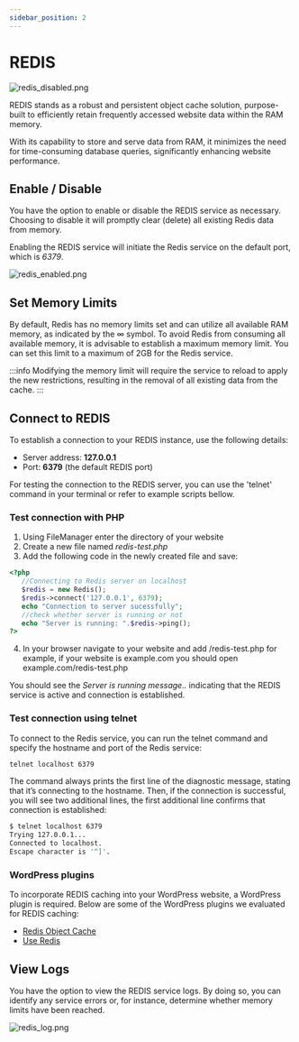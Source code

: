 ```yaml
---
sidebar_position: 2
---
```


# REDIS

![redis_disabled.png](/img/panel/v1/caching/redis_disabled.png)

REDIS stands as a robust and persistent object cache solution, purpose-built to efficiently retain frequently accessed website data within the RAM memory.

With its capability to store and serve data from RAM, it minimizes the need for time-consuming database queries, significantly enhancing website performance.

## Enable / Disable

You have the option to enable or disable the REDIS service as necessary. Choosing to disable it will promptly clear (delete) all existing Redis data from memory.

Enabling the REDIS service will initiate the Redis service on the default port, which is _6379_.

![redis_enabled.png](/img/panel/v1/caching/redis_enabled.png)

## Set Memory Limits

By default, Redis has no memory limits set and can utilize all available RAM memory, as indicated by the ∞ symbol. To avoid Redis from consuming all available memory, it is advisable to establish a maximum memory limit.
You can set this limit to a maximum of 2GB for the Redis service.

:::info
Modifying the memory limit will require the service to reload to apply the new restrictions, resulting in the removal of all existing data from the cache.
:::

## Connect to REDIS

To establish a connection to your REDIS instance, use the following details:

- Server address: **127.0.0.1**
- Port: **6379** (the default REDIS port)

For testing the connection to the REDIS server, you can use the 'telnet' command in your terminal or refer to example scripts bellow.

### Test connection with PHP

1. Using FileManager enter the directory of your website
2. Create a new file named _redis-test.php_
3. Add the following code in the newly created file and save:
```php
<?php 
   //Connecting to Redis server on localhost 
   $redis = new Redis(); 
   $redis->connect('127.0.0.1', 6379); 
   echo "Connection to server sucessfully"; 
   //check whether server is running or not 
   echo "Server is running: ".$redis->ping(); 
?>
```

4. In your browser navigate to your website and add /redis-test.php for example, if your website is example.com you should open example.com/redis-test.php

You should see the _Server is running message.._ indicating that the REDIS service is active and connection is established.

### Test connection using telnet

To connect to the Redis service, you can run the telnet command and specify the hostname and port of the Redis service:

```bash
telnet localhost 6379
```

The command always prints the first line of the diagnostic message, stating that it’s connecting to the hostname. Then, if the connection is successful, you will see two additional lines, the first additional line confirms that connection is established:

```bash
$ telnet localhost 6379
Trying 127.0.0.1...
Connected to localhost.
Escape character is '^]'.
```

### WordPress plugins

To incorporate REDIS caching into your WordPress website, a WordPress plugin is required. Below are some of the WordPress plugins we evaluated for REDIS caching:

- [Redis Object Cache](https://wordpress.org/plugins/redis-cache/)
- [Use Redis](https://plugins.club/premium-wordpress-plugins/use-redis/)
   
## View Logs

You have the option to view the REDIS service logs. By doing so, you can identify any service errors or, for instance, determine whether memory limits have been reached.

![redis_log.png](/img/panel/v1/caching/redis_log.png)

